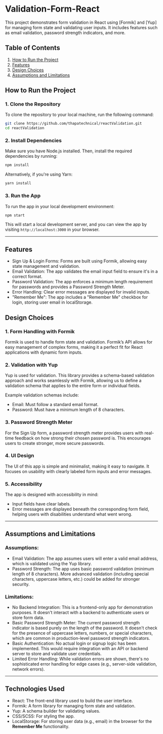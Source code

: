 # Validation-Form-React
This project demonstrates form validation in React using [Formik] and [Yup] for managing form state and validating user inputs. It includes features such as email validation, password strength indicators, and more.

## Table of Contents
1. [How to Run the Project](#how-to-run-the-project)
2. [Features](#features)
3. [Design Choices](#design-choices)
4. [Assumptions and Limitations](#assumptions-and-limitations)


## How to Run the Project

### 1. Clone the Repository

To clone the repository to your local machine, run the following command:

```bash
git clone https://github.com/thapatechnical/reactValidation.git
cd reactValidation
```

### 2. Install Dependencies

Make sure you have Node.js installed. Then, install the required dependencies by running:

```bash
npm install
```

Alternatively, if you're using Yarn:

```bash
yarn install
```

### 3. Run the App

To run the app in your local development environment:

```bash
npm start
```

This will start a local development server, and you can view the app by visiting `http://localhost:3000` in your browser.

---

## Features

- Sign Up & Login Forms: Forms are built using Formik, allowing easy state management and validation.
- Email Validation: The app validates the email input field to ensure it's in a correct format.
- Password Validation: The app enforces a minimum length requirement for passwords and provides a Password Strength Meter.
- Error Handling: Clear error messages are displayed for invalid inputs.
- "Remember Me": The app includes a "Remember Me" checkbox for login, storing user email in localStorage.


## Design Choices

### 1. Form Handling with Formik

Formik is used to handle form state and validation. Formik’s API allows for easy management of complex forms, making it a perfect fit for React applications with dynamic form inputs.

### 2. Validation with Yup

Yup is used for validation. This library provides a schema-based validation approach and works seamlessly with Formik, allowing us to define a validation schema that applies to the entire form or individual fields.

Example validation schemas include:
- Email: Must follow a standard email format.
- Password: Must have a minimum length of 8 characters.

### 3. Password Strength Meter

For the Sign Up form, a password strength meter provides users with real-time feedback on how strong their chosen password is. This encourages users to create stronger, more secure passwords.

### 4. UI Design

The UI of this app is simple and minimalist, making it easy to navigate. It focuses on usability with clearly labeled form inputs and error messages.

### 5. Accessibility

The app is designed with accessibility in mind:
- Input fields have clear labels.
- Error messages are displayed beneath the corresponding form field, helping users with disabilities understand what went wrong.

---

## Assumptions and Limitations

### Assumptions:

- Email Validation: The app assumes users will enter a valid email address, which is validated using the Yup library.
- Password Strength: The app uses basic password validation (minimum length of 8 characters). More advanced validation (including special characters, uppercase letters, etc.) could be added for stronger security.

### Limitations:

- No Backend Integration: This is a frontend-only app for demonstration purposes. It doesn't interact with a backend to authenticate users or store form data.
- Basic Password Strength Meter: The current password strength indicator is based purely on the length of the password. It doesn't check for the presence of uppercase letters, numbers, or special characters, which are common in production-level password strength indicators.
- Basic Authentication: No actual login or signup logic has been implemented. This would require integration with an API or backend server to store and validate user credentials.
- Limited Error Handling: While validation errors are shown, there's no sophisticated error handling for edge cases (e.g., server-side validation, network errors).

---



## Technologies Used

- React: The front-end library used to build the user interface.
- Formik: A form library for managing form state and validation.
- Yup: A schema builder for validating values.
- CSS/SCSS: For styling the app.
- LocalStorage: For storing user data (e.g., email) in the browser for the **Remember Me** functionality.


